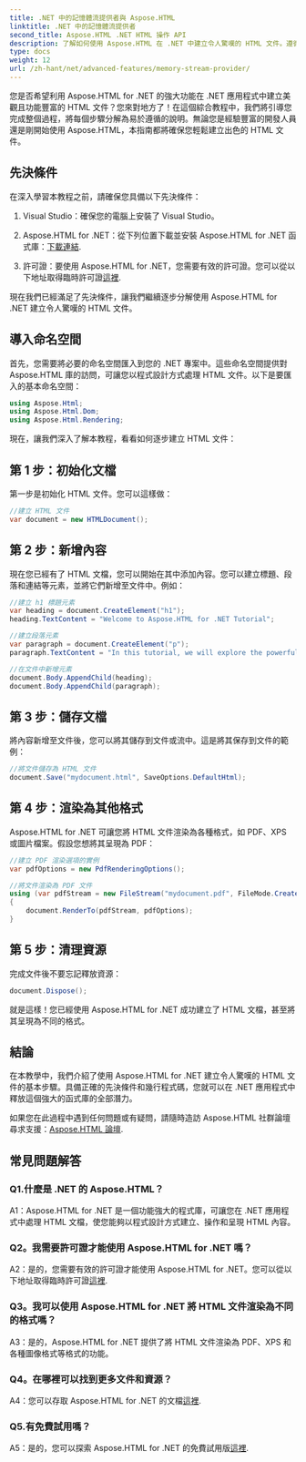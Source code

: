 ```yaml
---
title: .NET 中的記憶體流提供者與 Aspose.HTML
linktitle: .NET 中的記憶體流提供者
second_title: Aspose.HTML .NET HTML 操作 API
description: 了解如何使用 Aspose.HTML 在 .NET 中建立令人驚嘆的 HTML 文件。遵循我們的分步教程並釋放 HTML 操作的力量。
type: docs
weight: 12
url: /zh-hant/net/advanced-features/memory-stream-provider/
---
```


您是否希望利用 Aspose.HTML for .NET 的強大功能在 .NET 應用程式中建立美觀且功能豐富的 HTML 文件？您來對地方了！在這個綜合教程中，我們將引導您完成整個過程，將每個步驟分解為易於遵循的說明。無論您是經驗豐富的開發人員還是剛開始使用 Aspose.HTML，本指南都將確保您輕鬆建立出色的 HTML 文件。

## 先決條件

在深入學習本教程之前，請確保您具備以下先決條件：

1. Visual Studio：確保您的電腦上安裝了 Visual Studio。

2.  Aspose.HTML for .NET：從下列位置下載並安裝 Aspose.HTML for .NET 函式庫：[下載連結](https://releases.aspose.com/html/net/).

3. 許可證：要使用 Aspose.HTML for .NET，您需要有效的許可證。您可以從以下地址取得臨時許可證[這裡](https://purchase.aspose.com/temporary-license/).

現在我們已經滿足了先決條件，讓我們繼續逐步分解使用 Aspose.HTML for .NET 建立令人驚嘆的 HTML 文件。

## 導入命名空間

首先，您需要將必要的命名空間匯入到您的 .NET 專案中。這些命名空間提供對 Aspose.HTML 庫的訪問，可讓您以程式設計方式處理 HTML 文件。以下是要匯入的基本命名空間：

```csharp
using Aspose.Html;
using Aspose.Html.Dom;
using Aspose.Html.Rendering;
```

現在，讓我們深入了解本教程，看看如何逐步建立 HTML 文件：

## 第 1 步：初始化文檔

第一步是初始化 HTML 文件。您可以這樣做：

```csharp
//建立 HTML 文件
var document = new HTMLDocument();
```

## 第 2 步：新增內容

現在您已經有了 HTML 文檔，您可以開始在其中添加內容。您可以建立標題、段落和連結等元素，並將它們新增至文件中。例如：

```csharp
//建立 h1 標題元素
var heading = document.CreateElement("h1");
heading.TextContent = "Welcome to Aspose.HTML for .NET Tutorial";

//建立段落元素
var paragraph = document.CreateElement("p");
paragraph.TextContent = "In this tutorial, we will explore the powerful features of Aspose.HTML for .NET.";

//在文件中新增元素
document.Body.AppendChild(heading);
document.Body.AppendChild(paragraph);
```

## 第 3 步：儲存文檔

將內容新增至文件後，您可以將其儲存到文件或流中。這是將其保存到文件的範例：

```csharp
//將文件儲存為 HTML 文件
document.Save("mydocument.html", SaveOptions.DefaultHtml);
```

## 第 4 步：渲染為其他格式

Aspose.HTML for .NET 可讓您將 HTML 文件渲染為各種格式，如 PDF、XPS 或圖片檔案。假設您想將其呈現為 PDF：

```csharp
//建立 PDF 渲染選項的實例
var pdfOptions = new PdfRenderingOptions();

//將文件渲染為 PDF 文件
using (var pdfStream = new FileStream("mydocument.pdf", FileMode.Create))
{
    document.RenderTo(pdfStream, pdfOptions);
}
```

## 第 5 步：清理資源

完成文件後不要忘記釋放資源：

```csharp
document.Dispose();
```

就是這樣！您已經使用 Aspose.HTML for .NET 成功建立了 HTML 文檔，甚至將其呈現為不同的格式。

## 結論

在本教學中，我們介紹了使用 Aspose.HTML for .NET 建立令人驚嘆的 HTML 文件的基本步驟。具備正確的先決條件和幾行程式碼，您就可以在 .NET 應用程式中釋放這個強大的函式庫的全部潛力。

如果您在此過程中遇到任何問題或有疑問，請隨時造訪 Aspose.HTML 社群論壇尋求支援：[Aspose.HTML 論壇](https://forum.aspose.com/).

## 常見問題解答

### Q1.什麼是 .NET 的 Aspose.HTML？

A1：Aspose.HTML for .NET 是一個功能強大的程式庫，可讓您在 .NET 應用程式中處理 HTML 文檔，使您能夠以程式設計方式建立、操作和呈現 HTML 內容。

### Q2。我需要許可證才能使用 Aspose.HTML for .NET 嗎？

 A2：是的，您需要有效的許可證才能使用 Aspose.HTML for .NET。您可以從以下地址取得臨時許可證[這裡](https://purchase.aspose.com/temporary-license/).

### Q3。我可以使用 Aspose.HTML for .NET 將 HTML 文件渲染為不同的格式嗎？

A3：是的，Aspose.HTML for .NET 提供了將 HTML 文件渲染為 PDF、XPS 和各種圖像格式等格式的功能。

### Q4。在哪裡可以找到更多文件和資源？

 A4：您可以存取 Aspose.HTML for .NET 的文檔[這裡](https://reference.aspose.com/html/net/).

### Q5.有免費試用嗎？

 A5：是的，您可以探索 Aspose.HTML for .NET 的免費試用版[這裡](https://releases.aspose.com/).
